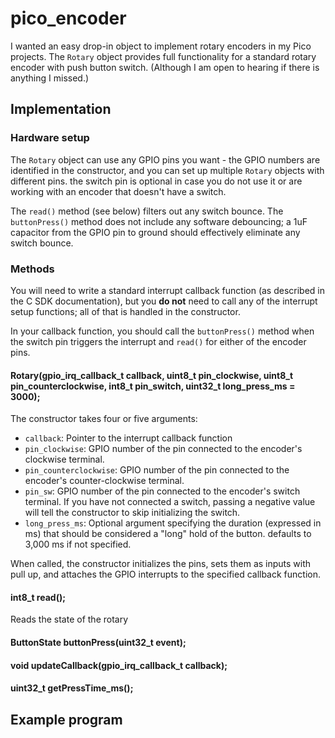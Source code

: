 # pico_encoder
I wanted an easy drop-in object to implement rotary encoders in my Pico projects. The `Rotary` object provides full functionality for a standard rotary encoder with push button switch. (Although I am open to hearing if there is anything I missed.)
## Implementation
### Hardware setup
The `Rotary` object can use any GPIO pins you want - the GPIO numbers are identified in the constructor, and you can set up multiple `Rotary` objects with different pins. the switch pin is optional in case you do not use it or are working with an encoder that doesn't have a switch. 

The `read()` method (see below) filters out any switch bounce. The `buttonPress()` method does not include any software debouncing; a 1uF capacitor from the GPIO pin to ground should effectively eliminate any switch bounce. 
### Methods 
You will need to write a standard interrupt callback function (as described in the C SDK documentation), but you **do not** need to call any of the interrupt setup functions; all of that is handled in the constructor. 

In your callback function, you should call the `buttonPress()` method when the switch pin triggers the interrupt and `read()` for either of the encoder pins. 
#### Rotary(gpio_irq_callback_t callback, uint8_t pin_clockwise, uint8_t pin_counterclockwise, int8_t pin_switch, uint32_t long_press_ms = 3000);
The constructor takes four or five arguments: 
- `callback`: Pointer to the interrupt callback function 
- `pin_clockwise`: GPIO number of the pin connected to the encoder's clockwise terminal. 
- `pin_counterclockwise`: GPIO number of the pin connected to the encoder's counter-clockwise terminal. 
- `pin_sw`: GPIO number of the pin connected to the encoder's switch terminal. If you have not connected a switch, passing a negative value will tell the constructor to skip initializing the switch. 
- `long_press_ms`: Optional argument specifying the duration (expressed in ms) that should be considered a "long" hold of the button. defaults to 3,000 ms if not specified. 

When called, the constructor initializes the pins, sets them as inputs with pull up, and attaches the GPIO interrupts to the specified callback function. 
#### int8_t read(); 
Reads the state of the rotary 
#### ButtonState buttonPress(uint32_t event);
#### void updateCallback(gpio_irq_callback_t callback);
#### uint32_t getPressTime_ms();
## Example program